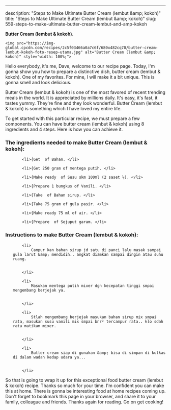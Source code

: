 ---
description: "Steps to Make Ultimate Butter Cream (lembut &amp;amp; kokoh)"
title: "Steps to Make Ultimate Butter Cream (lembut &amp;amp; kokoh)"
slug: 559-steps-to-make-ultimate-butter-cream-lembut-and-amp-kokoh

<p>
	<strong>Butter Cream (lembut &amp; kokoh)</strong>. 
	
</p>
<p>
	
	<img src="https://img-global.cpcdn.com/recipes/2c5f03466a0a7c6f/680x482cq70/butter-cream-lembut-kokoh-foto-resep-utama.jpg" alt="Butter Cream (lembut &amp; kokoh)" style="width: 100%;">
	
	
</p>
<p>
	Hello everybody, it's me, Dave, welcome to our recipe page. Today, I'm gonna show you how to prepare a distinctive dish, butter cream (lembut &amp; kokoh). One of my favorites. For mine, I will make it a bit unique. This is gonna smell and look delicious.
</p>
	
<p>
	
</p>
<p>
	Butter Cream (lembut &amp; kokoh) is one of the most favored of recent trending meals in the world. It is appreciated by millions daily. It's easy, it's fast, it tastes yummy. They're fine and they look wonderful. Butter Cream (lembut &amp; kokoh) is something which I have loved my entire life.
</p>

<p>
To get started with this particular recipe, we must prepare a few components. You can have butter cream (lembut &amp; kokoh) using 8 ingredients and 4 steps. Here is how you can achieve it.
</p>

<h3>The ingredients needed to make Butter Cream (lembut &amp; kokoh):</h3>

<ol>
	
		<li>{Get  of Bahan. </li>
	
		<li>{Get 250 gram of mentega putih. </li>
	
		<li>{Make ready  of Susu skm 100ml (2 saset ½). </li>
	
		<li>{Prepare 1 bungkus of Vanili. </li>
	
		<li>{Take  of Bahan sirup. </li>
	
		<li>{Take 75 gram of gula pasir. </li>
	
		<li>{Make ready 75 ml of air. </li>
	
		<li>{Prepare  of Sejuput garam. </li>
	
</ol>
<p>
	
</p>

<h3>Instructions to make Butter Cream (lembut &amp; kokoh):</h3>

<ol>
	
		<li>
			Campur kan bahan sirup jd satu di panci lalu masak sampai gula larut &amp; mendidih.. angkat diamkan sampai dingin atau suhu ruang.
			
			
		</li>
	
		<li>
			Masukan mentega putih mixer dgn kecepatan tinggi smpai mengembang berjejak ya.
			
			
		</li>
	
		<li>
			Stlah mengembang berjejak masukan bahan sirup mix smpai rata, masukan susu vanili mix smpai bnr² tercampur rata.. klo sdah rata matikan mixer.
			
			
		</li>
	
		<li>
			Butter cream siap di gunakan &amp; bisa di simpan di kulkas di dalam wadah kedap udara ya...
			
			
		</li>
	
</ol>

<p>
	
</p>

<p>
	So that is going to wrap it up for this exceptional food butter cream (lembut &amp; kokoh) recipe. Thanks so much for your time. I'm confident you can make this at home. There is gonna be interesting food at home recipes coming up. Don't forget to bookmark this page in your browser, and share it to your family, colleague and friends. Thanks again for reading. Go on get cooking!
</p>
